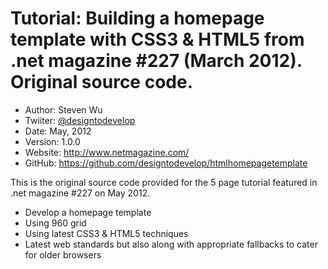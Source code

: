 Tutorial: Building a homepage template with CSS3 & HTML5 from .net magazine #227 (March 2012). Original source code.
===================================================================================================================

* Author:    Steven Wu
* Twiiter:   [@designtodevelop](http://www.twitter.com/designtodevelop)
* Date:      May, 2012
* Version:   1.0.0 
* Website:   <http://www.netmagazine.com/>
* GitHub:    <https://github.com/designtodevelop/htmlhomepagetemplate>

This is the original source code provided for the 5 page tutorial featured in .net magazine #227 
on May 2012.  

* Develop a homepage template
* Using 960 grid 
* Using latest CSS3 & HTML5 techniques 
* Latest web standards but also along with appropriate fallbacks to cater for older browsers 